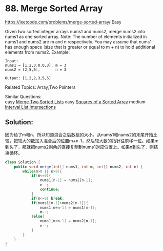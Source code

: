 # 88. Merge Sorted Array
<https://leetcode.com/problems/merge-sorted-array/>
Easy

Given two sorted integer arrays nums1 and nums2, merge nums2 into nums1 as one sorted array.
Note:
The number of elements initialized in nums1 and nums2 are m and n respectively.
You may assume that nums1 has enough space (size that is greater or equal to m + n) to hold additional elements from nums2.
Example:

    Input:
    nums1 = [1,2,3,0,0,0], m = 3
    nums2 = [2,5,6],       n = 3

    Output: [1,2,2,3,5,6]

Related Topics: Array;Two Pointers

Similar Questions:  
    easy [Merge Two Sorted Lists](https://leetcode.com/problems/merge-two-sorted-lists/)
    easy [Squares of a Sorted Array](https://leetcode.com/problems/merge-sorted-array/)
    medium [Interval List Intersections](https://leetcode.com/problems/interval-list-intersections/)  



## Solution:
因为给了m和n，所以知道混合之后数组的大小。从nums1和nums2的末尾开始比较，把较大的数加入混合后的位置m+n-1，然后较大数的指针往前移一位。如果m到头了，那就把nums2剩余的直接复制到nums1对应位置上。如果n到头了，则结束循环。

```java
class Solution {
    public void merge(int[] nums1, int m, int[] nums2, int n) {
        while(m>0 || n>0){
            if(m<=0){
                nums1[n-1] = nums2[n-1];
                n--;
                continue;
            }
            if(n<=0) break;
            if(nums1[m-1]>nums2[n-1]){
                nums1[m+n-1] = nums1[m-1];
                m--;
            }else{
                nums1[m+n-1] = nums2[n-1];
                n--;
            }
        }
    }
}
```